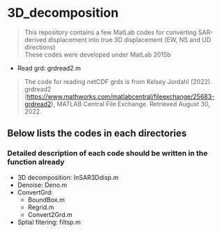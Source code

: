 # 3D_decomposition
> This repository contains a few MatLab codes for converting SAR-derived displacement into true 3D displacement (EW, NS and UD directions)  
> These codes were developed under MatLab 2015b  


- Read grd: grdread2.m  
> The code for reading netCDF grds is from Kelsey Jordahl (2022). grdread2 (https://www.mathworks.com/matlabcentral/fileexchange/25683-grdread2), MATLAB Central File Exchange. Retrieved August 30, 2022.  

## Below lists the codes in each directories
### Detailed description of each code should be written in the function already
- 3D decomposition: InSAR3Ddisp.m  
- Denoise: Deno.m  
- ConvertGrd:  
   * BoundBox.m
   * Regrid.m
   * Convert2Grd.m  
- Sptial fitering: filtsp.m  


